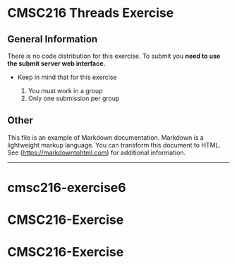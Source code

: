 # CMSC216 Threads Exercise

## General Information

There is no code distribution for this exercise. To submit
you **need to use the submit server web interface.**

* Keep in mind that for this exercise

  1. You must work in a group
  1. Only one submission per group

## Other

This file is an example of Markdown documentation. 
Markdown is a lightweight markup language.  You can transform
this document to HTML.  See (https://markdowntohtml.com) for
additional information.

***
# cmsc216-exercise6
# CMSC216-Exercise
# CMSC216-Exercise
